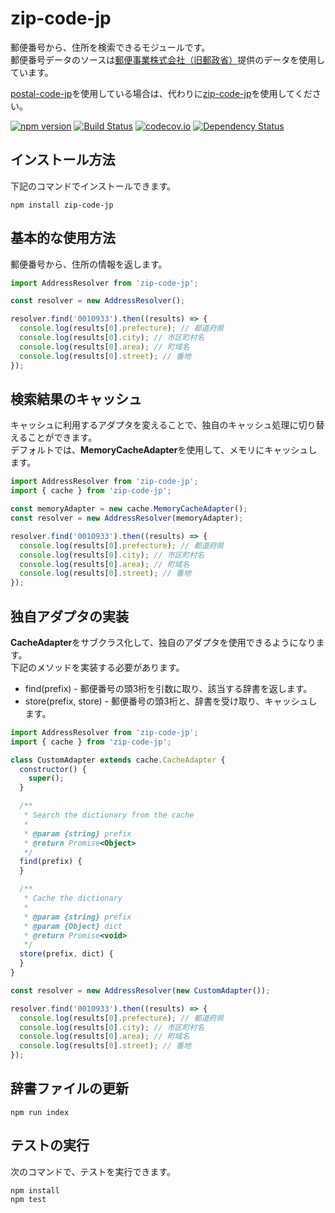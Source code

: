 # zip-code-jp

郵便番号から、住所を検索できるモジュールです。  
郵便番号データのソースは[郵便事業株式会社（旧郵政省）](http://www.post.japanpost.jp/zipcode/download.html)提供のデータを使用しています。

[postal-code-jp](https://www.npmjs.com/package/postal-code-jp)を使用している場合は、代わりに[zip-code-jp](https://www.npmjs.com/package/zip-code-jp)を使用してください。

[![npm version](https://badge.fury.io/js/zip-code-jp.svg)](https://badge.fury.io/js/zip-code-jp)
[![Build Status](https://travis-ci.org/holyshared/zip-code-jp.svg?branch=master)](https://travis-ci.org/holyshared/zip-code-jp)
[![codecov.io](https://codecov.io/github/holyshared/zip-code-jp/coverage.svg?branch=master)](https://codecov.io/github/holyshared/zip-code-jp?branch=master)
[![Dependency Status](https://www.versioneye.com/user/projects/564c68b14e32b6001e00036a/badge.svg?style=flat)](https://www.versioneye.com/user/projects/564c68b14e32b6001e00036a)

## インストール方法

下記のコマンドでインストールできます。

	npm install zip-code-jp

## 基本的な使用方法

郵便番号から、住所の情報を返します。

```js
import AddressResolver from 'zip-code-jp';

const resolver = new AddressResolver();

resolver.find('0010933').then((results) => {
  console.log(results[0].prefecture); // 都道府県
  console.log(results[0].city); // 市区町村名
  console.log(results[0].area); // 町域名
  console.log(results[0].street); // 番地
});
```

## 検索結果のキャッシュ

キャッシュに利用するアダプタを変えることで、独自のキャッシュ処理に切り替えることができます。  
デフォルトでは、**MemoryCacheAdapter**を使用して、メモリにキャッシュします。

```js
import AddressResolver from 'zip-code-jp';
import { cache } from 'zip-code-jp';

const memoryAdapter = new cache.MemoryCacheAdapter();
const resolver = new AddressResolver(memoryAdapter);

resolver.find('0010933').then((results) => {
  console.log(results[0].prefecture); // 都道府県
  console.log(results[0].city); // 市区町村名
  console.log(results[0].area); // 町域名
  console.log(results[0].street); // 番地
});
```

## 独自アダプタの実装

**CacheAdapter**をサブクラス化して、独自のアダプタを使用できるようになります。  
下記のメソッドを実装する必要があります。

* find(prefix) - 郵便番号の頭3桁を引数に取り、該当する辞書を返します。
* store(prefix, store) - 郵便番号の頭3桁と、辞書を受け取り、キャッシュします。

```js
import AddressResolver from 'zip-code-jp';
import { cache } from 'zip-code-jp';

class CustomAdapter extends cache.CacheAdapter {
  constructor() {
    super();
  }

  /**
   * Search the dictionary from the cache
   *
   * @param {string} prefix
   * @return Promise<Object>
   */
  find(prefix) {
  }

  /**
   * Cache the dictionary
   *
   * @param {string} prefix
   * @param {Object} dict
   * @return Promise<void>
   */
  store(prefix, dict) {
  }
}

const resolver = new AddressResolver(new CustomAdapter());

resolver.find('0010933').then((results) => {
  console.log(results[0].prefecture); // 都道府県
  console.log(results[0].city); // 市区町村名
  console.log(results[0].area); // 町域名
  console.log(results[0].street); // 番地
});
```

## 辞書ファイルの更新

	npm run index

## テストの実行

次のコマンドで、テストを実行できます。

	npm install
	npm test
